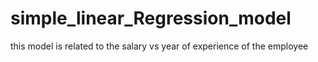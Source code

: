 # simple_linear_Regression_model
this model is related to the salary vs year of experience of the employee
